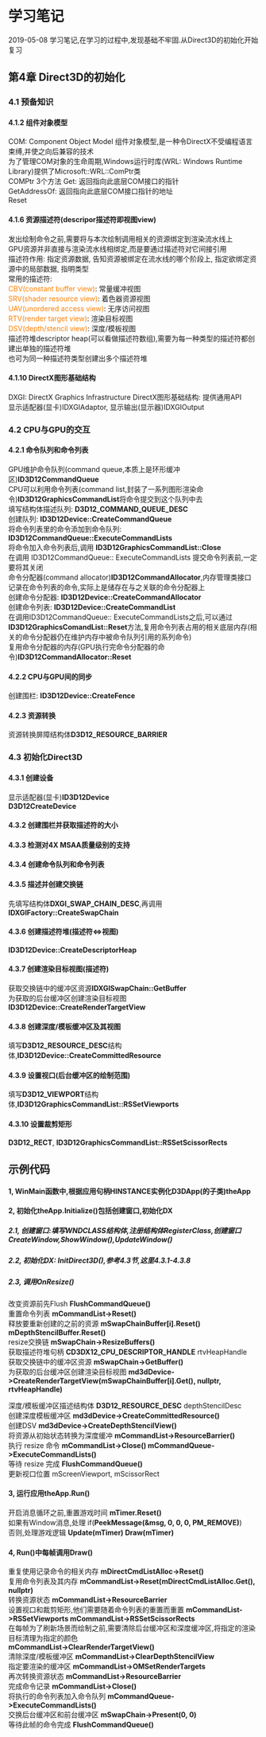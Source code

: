 # 学习笔记
2019-05-08 学习笔记,在学习的过程中,发现基础不牢固.从Direct3D的初始化开始复习  
## 第4章 Direct3D的初始化
### 4.1 预备知识
#### 4.1.2 组件对象模型
COM: Component Object Model 组件对象模型,是一种令DirectX不受编程语言束缚,并使之向后兼容的技术  
为了管理COM对象的生命周期,Windows运行时库(WRL: Windows Runtime Library)提供了Microsoft\::WRL\::ComPtr类  
COMPtr 3个方法 Get: 返回指向此底层COM接口的指针  
GetAddressOf: 返回指向此底层COM接口指针的地址  
Reset  
#### 4.1.6 资源描述符(descripor描述符即视图view)
发出绘制命令之前,需要将与本次绘制调用相关的资源绑定到渲染流水线上  
GPU资源并非直接与渲染流水线相绑定,而是要通过描述符对它间接引用  
描述符作用: 指定资源数据, 告知资源被绑定在流水线的哪个阶段上, 指定欲绑定资源中的局部数据, 指明类型  
常用的描述符:  
<font color="#FF8000">CBV(constant buffer view)</font>: 常量缓冲视图  
<font color="#FF8000">SRV(shader resource view)</font>: 着色器资源视图  
<font color="#FF8000">UAV(unordered access view)</font>: 无序访问视图  
<font color="#FF8000">RTV(render target view)</font>: 渲染目标视图  
<font color="#FF8000">DSV(depth/stencil view)</font>: 深度/模板视图  
描述符堆descriptor heap(可以看做描述符数组),需要为每一种类型的描述符都创建出单独的描述符堆  
也可为同一种描述符类型创建出多个描述符堆  
#### 4.1.10 DirectX图形基础结构
DXGI: DirectX Graphics Infrastructure DirectX图形基础结构: 提供通用API  
显示适配器(显卡)IDXGIAdaptor, 显示输出(显示器)IDXGIOutput
### 4.2 CPU与GPU的交互
#### 4.2.1 命令队列和命令列表
GPU维护命令队列(command queue,本质上是环形缓冲区)**ID3D12CommandQueue**  
CPU可以利用命令列表(command list,封装了一系列图形渲染命令)**ID3D12GraphicsCommandList**将命令提交到这个队列中去  
填写结构体描述队列: **D3D12_COMMAND_QUEUE_DESC**  
创建队列: **ID3D12Device::CreateCommandQueue**  
将命令列表里的命令添加到命令队列: **ID3D12CommandQueue::ExecuteCommandLists**  
将命令加入命令列表后,调用 **ID3D12GraphicsCommandList::Close**  
在调用 ID3D12CommandQueue:: ExecuteCommandLists 提交命令列表前,一定要将其关闭  
命令分配器(command allocator)**ID3D12CommandAllocator**,内存管理类接口  
记录在命令列表的命令,实际上是储存在与之关联的命令分配器上  
创建命令分配器: **ID3D12Device::CreateCommandAllocator**  
创建命令列表: **ID3D12Device::CreateCommandList**  
在调用ID3D12CommandQueue:: ExecuteCommandLists之后,可以通过**ID3D12GraphicsComandList::Reset**方法,复用命令列表占用的相关底层内存(相关的命令分配器仍在维护内存中被命令队列引用的系列命令)  
复用命令分配器的内存(GPU执行完命令分配器的命令)**ID3D12CommandAllocator::Reset**  
#### 4.2.2 CPU与GPU间的同步
创建围栏: **ID3D12Device::CreateFence**  
#### 4.2.3 资源转换
资源转换屏障结构体**D3D12_RESOURCE_BARRIER**  
### 4.3 初始化Direct3D
#### 4.3.1 创建设备
显示适配器(显卡)**ID3D12Device**  
**D3D12CreateDevice**
#### 4.3.2 创建围栏并获取描述符的大小
#### 4.3.3 检测对4X MSAA质量级别的支持
#### 4.3.4 创建命令队列和命令列表
#### 4.3.5 描述并创建交换链
先填写结构体**DXGI_SWAP_CHAIN_DESC**,再调用**IDXGIFactory::CreateSwapChain**  
#### 4.3.6 创建描述符堆(描述符<=>视图)
**ID3D12Device::CreateDescriptorHeap**  
#### 4.3.7 创建渲染目标视图(描述符)
获取交换链中的缓冲区资源**IDXGISwapChain::GetBuffer**  
为获取的后台缓冲区创建渲染目标视图**ID3D12Device::CreateRenderTargetView**
#### 4.3.8 创建深度/模板缓冲区及其视图
填写**D3D12_RESOURCE_DESC**结构体,**ID3D12Device::CreateCommittedResource**  
#### 4.3.9 设置视口(后台缓冲区的绘制范围)
填写**D3D12_VIEWPORT**结构体,**ID3D12GraphicsCommandList::RSSetViewports**  
#### 4.3.10 设置裁剪矩形
**D3D12_RECT**, **ID3D12GraphicsCommandList::RSSetScissorRects**  

## 示例代码
#### 1, WinMain函数中,根据应用句柄HINSTANCE实例化D3DApp(的子类)theApp  
#### 2, 初始化theApp.Initialize()包括创建窗口,初始化DX  
##### 2.1, 创建窗口:填写WNDCLASS结构体,注册结构体RegisterClass,创建窗口CreateWindow,ShowWindow(),UpdateWindow()  
##### 2.2, 初始化DX: InitDirect3D(),参考4.3节,这里4.3.1-4.3.8  
##### 2.3, 调用OnResize()  
改变资源前先Flush **FlushCommandQueue()**  
重置命令列表 **mCommandList->Reset()**  
释放要重新创建的之前的资源 **mSwapChainBuffer[i].Reset() mDepthStencilBuffer.Reset()**  
resize交换链 **mSwapChain->ResizeBuffers()**  
获取描述符堆句柄 **CD3DX12_CPU_DESCRIPTOR_HANDLE** rtvHeapHandle  
获取交换链中的缓冲区资源 **mSwapChain->GetBuffer()**  
为获取的后台缓冲区创建渲染目标视图 **md3dDevice->CreateRenderTargetView(mSwapChainBuffer[i].Get(), nullptr, rtvHeapHandle)**  

深度/模板缓冲区描述结构体 **D3D12_RESOURCE_DESC** depthStencilDesc  
创建深度模板缓冲区 **md3dDevice->CreateCommittedResource()**  
创建DSV **md3dDevice->CreateDepthStencilView()**  
将资源从初始状态转换为深度缓冲 **mCommandList->ResourceBarrier()**  
执行 resize 命令 **mCommandList->Close() mCommandQueue->ExecuteCommandLists()**  
等待 resize 完成 **FlushCommandQueue()**  
更新视口位置 mScreenViewport, mScissorRect  
#### 3, 运行应用theApp.Run()
开启消息循环之前,重置游戏时间 **mTimer.Reset()**  
如果有Window消息,处理 if(**PeekMessage(&msg, 0, 0, 0, PM_REMOVE)**)  
否则,处理游戏逻辑 **Update(mTimer) Draw(mTimer)**  
#### 4, Run()中每帧调用Draw()
重复使用记录命令的相关内存 **mDirectCmdListAlloc->Reset()**  
复用命令列表及其内存 **mCommandList->Reset(mDirectCmdListAlloc.Get(), nullptr)**  
转换资源状态 **mCommandList->ResourceBarrier**  
设置视口和裁剪矩形,他们需要随着命令列表的重置而重置 **mCommandList->RSSetViewports mCommandList->RSSetScissorRects**  
在每帧为了刷新场景而绘制之前,需要清除后台缓冲区和深度缓冲区,将指定的渲染目标清理为指定的颜色  
**mCommandList->ClearRenderTargetView()**  
清除深度/模板缓冲区 **mCommandList->ClearDepthStencilView**  
指定要渲染的缓冲区 **mCommandList->OMSetRenderTargets**  
再次转换资源状态 **mCommandList->ResourceBarrier**  
完成命令记录 **mCommandList->Close()**  
将执行的命令列表加入命令队列 **mCommandQueue->ExecuteCommandLists()**  
交换后台缓冲区和前台缓冲区 **mSwapChain->Present(0, 0)**  
等待此帧的命令完成 **FlushCommandQueue()**  
